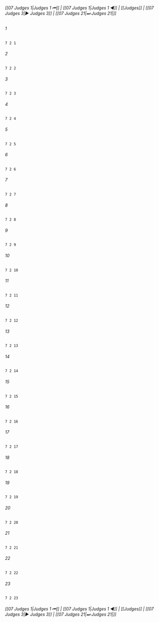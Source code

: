 
###### [[07 Judges 1|Judges 1 ⏮]] | [[07 Judges 1|Judges 1 ◀]] | [[Judges]] | [[07 Judges 3|▶ Judges 3]] | [[07 Judges 21|⏭ Judges 21|]]

###### 1
``` verse
7 2 1 
```
###### 2
``` verse
7 2 2 
```
###### 3
``` verse
7 2 3 
```
###### 4
``` verse
7 2 4 
```
###### 5
``` verse
7 2 5 
```
###### 6
``` verse
7 2 6 
```
###### 7
``` verse
7 2 7 
```
###### 8
``` verse
7 2 8 
```
###### 9
``` verse
7 2 9 
```
###### 10
``` verse
7 2 10 
```
###### 11
``` verse
7 2 11 
```
###### 12
``` verse
7 2 12 
```
###### 13
``` verse
7 2 13 
```
###### 14
``` verse
7 2 14 
```
###### 15
``` verse
7 2 15 
```
###### 16
``` verse
7 2 16 
```
###### 17
``` verse
7 2 17 
```
###### 18
``` verse
7 2 18 
```
###### 19
``` verse
7 2 19 
```
###### 20
``` verse
7 2 20 
```
###### 21
``` verse
7 2 21 
```
###### 22
``` verse
7 2 22 
```
###### 23
``` verse
7 2 23 
```

###### [[07 Judges 1|Judges 1 ⏮]] | [[07 Judges 1|Judges 1 ◀]] | [[Judges]] | [[07 Judges 3|▶ Judges 3]] | [[07 Judges 21|⏭ Judges 21|]]

